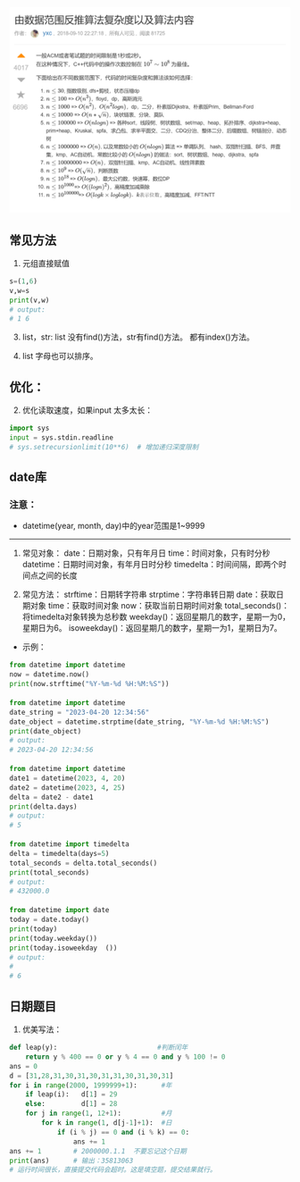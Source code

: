 ![alt text](<屏幕截图 2025-03-22 162915.png>)
## 常见方法
1. 元组直接赋值
```py
s=(1,6)
v,w=s
print(v,w)
# output:
# 1 6
```
3. list，str:
 list 没有find()方法，str有find()方法。
 都有index()方法。

4. list 字母也可以排序。
## 优化：

2. 优化读取速度，如果input 太多太长：
~~~py
import sys
input = sys.stdin.readline
# sys.setrecursionlimit(10**6)  # 增加递归深度限制
~~~


## date库
### 注意：
- datetime(year, month, day)中的year范围是1~9999
---
1. 常见对象：
date：日期对象，只有年月日
time：时间对象，只有时分秒
datetime：日期时间对象，有年月日时分秒
timedelta：时间间隔，即两个时间点之间的长度


2. 常见方法：
strftime：日期转字符串
strptime：字符串转日期
date：获取日期对象
time：获取时间对象
now：获取当前日期时间对象
total_seconds()：将timedelta对象转换为总秒数
weekday()：返回星期几的数字，星期一为0，星期日为6。
isoweekday()：返回星期几的数字，星期一为1，星期日为7。
- 示例：
~~~py
from datetime import datetime
now = datetime.now()
print(now.strftime("%Y-%m-%d %H:%M:%S"))

from datetime import datetime
date_string = "2023-04-20 12:34:56"
date_object = datetime.strptime(date_string, "%Y-%m-%d %H:%M:%S")
print(date_object)
# output:
# 2023-04-20 12:34:56

from datetime import datetime
date1 = datetime(2023, 4, 20)
date2 = datetime(2023, 4, 25)
delta = date2 - date1
print(delta.days)
# output:
# 5

from datetime import timedelta
delta = timedelta(days=5)
total_seconds = delta.total_seconds()
print(total_seconds)
# output:
# 432000.0

from datetime import date
today = date.today()
print(today)
print(today.weekday())
print(today.isoweekday  ())
# output:
# 
# 6
~~~

## 日期题目
1. 优美写法：
~~~py
def leap(y):                         #判断闰年
    return y % 400 == 0 or y % 4 == 0 and y % 100 != 0
ans = 0
d = [31,28,31,30,31,30,31,31,30,31,30,31]
for i in range(2000, 1999999+1):      #年
    if leap(i):   d[1] = 29
    else:         d[1] = 28
    for j in range(1, 12+1):          #月
        for k in range(1, d[j-1]+1):  #日
            if (i % j) == 0 and (i % k) == 0:
                ans += 1
ans += 1        # 2000000.1.1  不要忘记这个日期
print(ans)      # 输出：35813063
# 运行时间很长，直接提交代码会超时。这是填空题，提交结果就行。
~~~